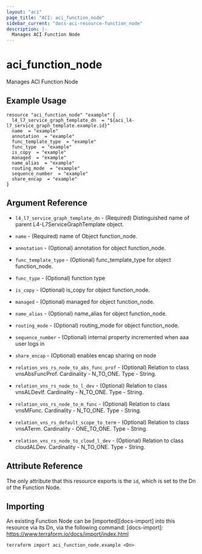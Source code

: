 ```yaml
---
layout: "aci"
page_title: "ACI: aci_function_node"
sidebar_current: "docs-aci-resource-function_node"
description: |-
  Manages ACI Function Node
---
```


# aci_function_node #
Manages ACI Function Node

## Example Usage ##

```hcl
resource "aci_function_node" "example" {
  l4_l7_service_graph_template_dn  = "${aci_l4-l7_service_graph_template.example.id}"
  name  = "example"
  annotation  = "example"
  func_template_type  = "example"
  func_type  = "example"
  is_copy  = "example"
  managed  = "example"
  name_alias  = "example"
  routing_mode  = "example"
  sequence_number  = "example"
  share_encap  = "example"
}
```
## Argument Reference ##
* `l4_l7_service_graph_template_dn` - (Required) Distinguished name of parent L4-L7ServiceGraphTemplate object.
* `name` - (Required) name of Object function_node.
* `annotation` - (Optional) annotation for object function_node.
* `func_template_type` - (Optional) func_template_type for object function_node.
* `func_type` - (Optional) function type
* `is_copy` - (Optional) is_copy for object function_node.
* `managed` - (Optional) managed for object function_node.
* `name_alias` - (Optional) name_alias for object function_node.
* `routing_mode` - (Optional) routing_mode for object function_node.
* `sequence_number` - (Optional) internal property incremented when aaa user logs in
* `share_encap` - (Optional) enables encap sharing on node

* `relation_vns_rs_node_to_abs_func_prof` - (Optional) Relation to class vnsAbsFuncProf. Cardinality - N_TO_ONE. Type - String.
                
* `relation_vns_rs_node_to_l_dev` - (Optional) Relation to class vnsALDevIf. Cardinality - N_TO_ONE. Type - String.
                
* `relation_vns_rs_node_to_m_func` - (Optional) Relation to class vnsMFunc. Cardinality - N_TO_ONE. Type - String.
                
* `relation_vns_rs_default_scope_to_term` - (Optional) Relation to class vnsATerm. Cardinality - ONE_TO_ONE. Type - String.
                
* `relation_vns_rs_node_to_cloud_l_dev` - (Optional) Relation to class cloudALDev. Cardinality - N_TO_ONE. Type - String.
                


## Attribute Reference

The only attribute that this resource exports is the `id`, which is set to the
Dn of the Function Node.

## Importing ##

An existing Function Node can be [imported][docs-import] into this resource via its Dn, via the following command:
[docs-import]: https://www.terraform.io/docs/import/index.html


```
terraform import aci_function_node.example <Dn>
```
